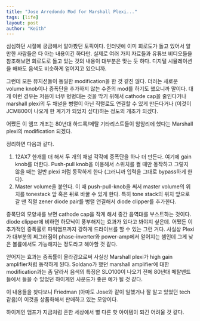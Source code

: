 ```yaml
---
title: "Jose Arredondo Mod for Marshall Plexi..."
tags: [life]
layout: post
author: "Keith"
---
```


심심하던 시절에 궁금해서 알아봤던 토픽이다. 인터넷에 이미 회로도가 돌고 있어서 알만한 사람들은 다 아는 내용이긴 하다만. 
실제로 여러 가지 자료들과 유튜브 비디오들을 참조해보면 회로도로 돌고 있는 것의 내용이 대부분은 맞는 듯 하다. 
디지털 시뮬레이션을 해봐도 음색도 비슷하게 얻어지고 있으니까. 

그런데 모든 뮤지션들이 동일한 modification을 한 것 같진 않다. 더러는 새로운 volume knob이나 증폭단을 추가하지 않는 수준의 mod를 하기도 했으니까 말이다. 대개 이런 경우는 저음이 너무 벙벙대는 것을 막기 위해서 cathode cap을 줄인다거나 marshall plexi의 두 채널을 병렬이 아닌 직렬로도 연결할 수 있게 만든다거나 (이것이 JCM800이 나오게 한 계기가 되었지 싶다)하는 정도의 개조가 되겠다. 

어쨌든 이 앰프 개조는 80년대 하드록/메탈 기타리스트들이 암암리에 했다는 Marshall plexi의 modification 되겠다.

정리하면 다음과 같다.

1) 12AX7 한개를 더 해서 두 개의 채널 각각에 증폭단을 하나 더 만든다. 여기에 gain knob를 더한다. Push-pull knob을 이용해서 
스위치를 켤 때만 동작하고 그렇지 않을 때는 일반 plexi 처럼 동작하게 한다 (그러니까 입력을 그대로 bypass하게 한다).
2) Master volume을 붙인다. 이 때 push-pull-knob을 써서 master volume의 위치를 tonestack 앞 혹은 뒤로 바꿀 수 있게 한다.
특히 tone stack의 위치 앞으로 갈 땐 직렬 zener diode pair를 병렬 연결해서 diode clipper를 추가한다.

증폭단의 모양새를 보면 cathode cap을 작게 해서 중간 음역대를 부스트하는 것이다. diode clipper에 비하면 하모닉이 풍부해지는 효과가 있다고 봐야지 싶은데. 어쨌든 이 추가적인 증폭률로 파워앰프까지 강하게 드라이브를 할 수 있는 그런 거다. 사실상 Plexi가 대부분의 찌그러짐이 phase-inverter와 power-amp에서 얻어지는 셈인데 그게 낮은 볼륨에서도 가능해지는 정도라고 해야할 것 같다.

얻어지는 효과는 증폭률이 올라감으로써 사실상 Marshall plexi가 high gain amplifier처럼 동작하게 된다. Soldano가 했던 marshall amplifier에 대한 modification과는 좀 달라서 음색의 특징은 SLO100이 나오기 전에 80년대 메탈밴드들에서 들을 수 있었던 하이게인 사운드가 
좋은 예가 될 것 같다. 

이 내용들을 찾다보니 Friedman (아마도 Jose와 같이 일했거나 잘 알고 있었던 tech 같음)이 이것을 상품화해서 판매하고 있는 모양이다.

하이게인 앰프가 지금처럼 흔한 세상에서 별 다른 핫 아이템이 되긴 어려울 것 같다. 

